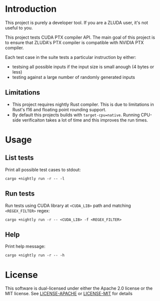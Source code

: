 # Introduction

This project is purely a developer tool. If you are a ZLUDA user, it's not useful to you.

This project tests CUDA PTX compiler API. The main goal of this project is to ensure that ZLUDA's PTX compiler is compatible with NVIDIA PTX compiler.

Each test case in the suite tests a particular instruction by either:
* testsing all possible inputs if the input size is small anough (4 bytes or less)
* testing against a large number of randomly generated inputs

## Limitations
* This project requires nightly Rust compiler. This is due to limitations in Rust's f16 and floating point rounding support.
* By default this projects builds with `target-cpu=native`. Running CPU-side verificaiton takes a lot of time and this improves the run times.

# Usage

## List tests

Print all possible test cases to stdout:
```
cargo +nightly run -r -- -l
```

## Run tests

Run tests using CUDA library at `<CUDA_LIB>` path and matching `<REGEX_FILTER>` regex:

```
cargo +nightly run -r -- <CUDA_LIB> -f <REGEX_FILTER>
```


## Help

Print help message:

```
cargo +nightly run -r -- -h
```

# License

This software is dual-licensed under either the Apache 2.0 license or the MIT license. See [LICENSE-APACHE](LICENSE-APACHE) or [LICENSE-MIT](LICENSE-MIT) for details